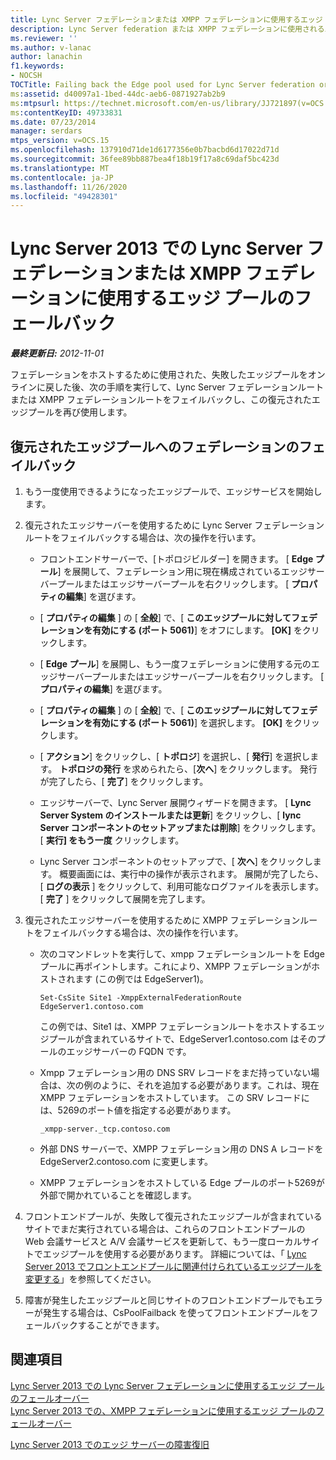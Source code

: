```yaml
---
title: Lync Server フェデレーションまたは XMPP フェデレーションに使用するエッジ プールのフェールバック
description: Lync Server federation または XMPP フェデレーションに使用されるエッジプールをフェールバックします。
ms.reviewer: ''
ms.author: v-lanac
author: lanachin
f1.keywords:
- NOCSH
TOCTitle: Failing back the Edge pool used for Lync Server federation or XMPP federation
ms:assetid: d40097a1-1bed-44dc-aeb6-0871927ab2b9
ms:mtpsurl: https://technet.microsoft.com/en-us/library/JJ721897(v=OCS.15)
ms:contentKeyID: 49733831
ms.date: 07/23/2014
manager: serdars
mtps_version: v=OCS.15
ms.openlocfilehash: 137910d71de1d6177356e0b7bacbd6d17022d71d
ms.sourcegitcommit: 36fee89bb887bea4f18b19f17a8c69daf5bc423d
ms.translationtype: MT
ms.contentlocale: ja-JP
ms.lasthandoff: 11/26/2020
ms.locfileid: "49428301"
---
```

# <a name="failing-back-the-edge-pool-used-for-lync-server-federation-or-xmpp-federation-in-lync-server-2013"></a>Lync Server 2013 での Lync Server フェデレーションまたは XMPP フェデレーションに使用するエッジ プールのフェールバック

<div data-xmlns="http://www.w3.org/1999/xhtml">

<div class="topic" data-xmlns="http://www.w3.org/1999/xhtml" data-msxsl="urn:schemas-microsoft-com:xslt" data-cs="https://msdn.microsoft.com/">

<div data-asp="https://msdn2.microsoft.com/asp">



</div>

<div id="mainSection">

<div id="mainBody">

<span> </span>

_**最終更新日:** 2012-11-01_

フェデレーションをホストするために使用された、失敗したエッジプールをオンラインに戻した後、次の手順を実行して、Lync Server フェデレーションルートまたは XMPP フェデレーションルートをフェイルバックし、この復元されたエッジプールを再び使用します。

<div>

## <a name="failing-back-federation-to-a-restored-edge-pool"></a>復元されたエッジプールへのフェデレーションのフェイルバック

1.  もう一度使用できるようになったエッジプールで、エッジサービスを開始します。

2.  復元されたエッジサーバーを使用するために Lync Server フェデレーションルートをフェイルバックする場合は、次の操作を行います。
    
      - フロントエンドサーバーで、[トポロジビルダー] を開きます。 [ **Edge プール**] を展開して、フェデレーション用に現在構成されているエッジサーバープールまたはエッジサーバープールを右クリックします。 [ **プロパティの編集**] を選びます。
    
      - [ **プロパティの編集** ] の [ **全般**] で、[ **このエッジプールに対してフェデレーションを有効にする (ポート 5061)**] をオフにします。 **[OK]** をクリックします。
    
      - [ **Edge プール**] を展開し、もう一度フェデレーションに使用する元のエッジサーバープールまたはエッジサーバープールを右クリックします。 [ **プロパティの編集**] を選びます。
    
      - [ **プロパティの編集** ] の [ **全般**] で、[ **このエッジプールに対してフェデレーションを有効にする (ポート 5061)**] を選択します。 **[OK]** をクリックします。
    
      - [ **アクション**] をクリックし、[ **トポロジ**] を選択し、[ **発行**] を選択します。 **トポロジの発行** を求められたら、[**次へ**] をクリックします。 発行が完了したら、[ **完了**] をクリックします。
    
      - エッジサーバーで、Lync Server 展開ウィザードを開きます。 [ **Lync Server System のインストールまたは更新**] をクリックし、[ **lync Server コンポーネントのセットアップまたは削除**] をクリックします。 [ **実行] をもう一度** クリックします。
    
      - Lync Server コンポーネントのセットアップで、[ **次へ**] をクリックします。 概要画面には、実行中の操作が表示されます。 展開が完了したら、[ **ログの表示** ] をクリックして、利用可能なログファイルを表示します。 [ **完了** ] をクリックして展開を完了します。

3.  復元されたエッジサーバーを使用するために XMPP フェデレーションルートをフェイルバックする場合は、次の操作を行います。
    
      - 次のコマンドレットを実行して、xmpp フェデレーションルートを Edge プールに再ポイントします。これにより、XMPP フェデレーションがホストされます (この例では EdgeServer1)。
        
            Set-CsSite Site1 -XmppExternalFederationRoute EdgeServer1.contoso.com
        
        この例では、Site1 は、XMPP フェデレーションルートをホストするエッジプールが含まれているサイトで、EdgeServer1.contoso.com はそのプールのエッジサーバーの FQDN です。
    
      - Xmpp フェデレーション用の DNS SRV レコードをまだ持っていない場合は、次の例のように、それを追加する必要があります。これは、現在 XMPP フェデレーションをホストしています。 この SRV レコードには、5269のポート値を指定する必要があります。
        
            _xmpp-server._tcp.contoso.com
    
      - 外部 DNS サーバーで、XMPP フェデレーション用の DNS A レコードを EdgeServer2.contoso.com に変更します。
    
      - XMPP フェデレーションをホストしている Edge プールのポート5269が外部で開かれていることを確認します。

4.  フロントエンドプールが、失敗して復元されたエッジプールが含まれているサイトでまだ実行されている場合は、これらのフロントエンドプールの Web 会議サービスと A/V 会議サービスを更新して、もう一度ローカルサイトでエッジプールを使用する必要があります。 詳細については、「 [Lync Server 2013 でフロントエンドプールに関連付けられているエッジプールを変更する](lync-server-2013-changing-the-edge-pool-associated-with-a-front-end-pool.md)」を参照してください。

5.  障害が発生したエッジプールと同じサイトのフロントエンドプールでもエラーが発生する場合は、CsPoolFailback を使ってフロントエンドプールをフェールバックすることができます。

</div>

<div>

## <a name="see-also"></a>関連項目


[Lync Server 2013 での Lync Server フェデレーションに使用するエッジ プールのフェールオーバー](lync-server-2013-failing-over-the-edge-pool-used-for-lync-server-federation.md)  
[Lync Server 2013 での、XMPP フェデレーションに使用するエッジ プールのフェールオーバー](lync-server-2013-failing-over-the-edge-pool-used-for-xmpp-federation.md)  


[Lync Server 2013 でのエッジ サーバーの障害復旧](lync-server-2013-edge-server-disaster-recovery.md)  
  

</div>

</div>

<span> </span>

</div>

</div>

</div>

